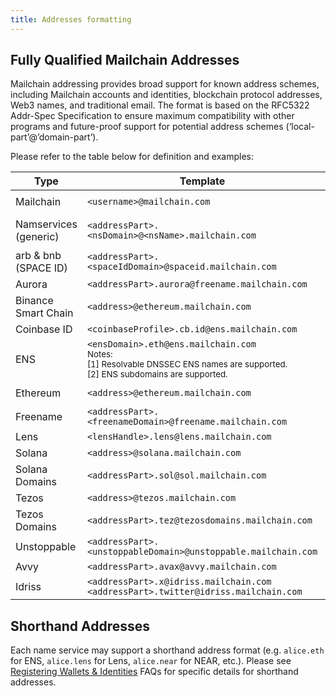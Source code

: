 ```yaml
---
title: Addresses formatting
---
```


## Fully Qualified Mailchain Addresses

Mailchain addressing provides broad support for known address schemes, including Mailchain accounts and identities, blockchain protocol addresses, Web3 names, and traditional email. The format is based on the RFC5322 Addr-Spec Specification to ensure maximum compatibility with other programs and future-proof support for potential address schemes (‘local-part’@’domain-part’).

Please refer to the table below for definition and examples:

| Type                  | Template                                                                                                                                               | Examples                                                                                                                                     |
| --------------------- | ------------------------------------------------------------------------------------------------------------------------------------------------------ | -------------------------------------------------------------------------------------------------------------------------------------------- |
| Mailchain             | `<username>@mailchain.com`                                                                                                                             | `alice@mailchain.com`<br />`bob@mailchain.com`                                                                                               |
| Namservices (generic) | `<addressPart>.<nsDomain>@<nsName>.mailchain.com`                                                                                                      | `alice.eth@ens.mailchain.com`<br />`alice.crypto@unstoppable.mailchain.com`<br />`alice.hodl@freename.mailchain.com`                         |
| arb & bnb (SPACE ID)  | `<addressPart>.<spaceIdDomain>@spaceid.mailchain.com`                                                                                                  | `alice.arb@spaceid.mailchain.com`<br />`bob.bnb@spaceid.mailchain.com`                                                                       |
| Aurora                | `<addressPart>.aurora@freename.mailchain.com`                                                                                                          | `alice.aurora@freename.mailchain.com`                                                                                                        |
| Binance Smart Chain   | `<address>@ethereum.mailchain.com`                                                                                                                     | `0xA6F44f3d978B5cf7dA7A71Db8A5947E5598a5a05@ethereum.mailchain.com`                                                                          |
| Coinbase ID           | `<coinbaseProfile>.cb.id@ens.mailchain.com`                                                                                                            | `alice.cb.id@ens.mailchain.com`                                                                                                              |
| ENS                   | `<ensDomain>.eth@ens.mailchain.com`<br/><small>Notes:<br/>[1] Resolvable DNSSEC ENS names are supported.<br/>[2] ENS subdomains are supported.</small> | `alice.eth@ens.mailchain.com`                                                                                                                |
| Ethereum              | `<address>@ethereum.mailchain.com`                                                                                                                     | `0xA6F44f3d978B5cf7dA7A71Db8A5947E5598a5a05@ethereum.mailchain.com`<br />`0xeffc29fe76F4d73B823C6d319E8fDE65c5D5719d@ethereum.mailchain.com` |
| Freename              | `<addressPart>.<freenameDomain>@freename.mailchain.com`                                                                                                | `alice.hodl@freename.mailchain.com`                                                                                                          |
| Lens                  | `<lensHandle>.lens@lens.mailchain.com`                                                                                                                 | `alice.lens@lens.mailchain.com`<br />                                                                                                        |
| Solana                | `<address>@solana.mailchain.com`                                                                                                                       | `HnTndZ16yk1MmbW7czHZsCqVi8Ha9TS5QkL1zg46RVAZ@solana.mailchain.com`                                                                          |
| Solana Domains        | `<addressPart>.sol@sol.mailchain.com`                                                                                                                  | `alice.sol@solana.mailchain.com`                                                                                                             |
| Tezos                 | `<address>@tezos.mailchain.com`                                                                                                                        | `tz1UenW36rnMpobJ8roNW5Bwevpry4YHmQzR@tezos.mailchain.com`                                                                                   |
| Tezos Domains         | `<addressPart>.tez@tezosdomains.mailchain.com`                                                                                                         | `alice.tez@tezosdomains.mailchain.com`                                                                                                       |
| Unstoppable           | `<addressPart>.<unstoppableDomain>@unstoppable.mailchain.com`                                                                                          | `alice.crypto@unstoppable.mailchain.com`<br />`bob.wallet@unstoppable.mailchain.com`                                                         |
| Avvy                  | `<addressPart>.avax@avvy.mailchain.com`                                                                                                                | `alice.avax@avvy.mailchain.com`                                                                                                              |
| Idriss                | `<addressPart>.x@idriss.mailchain.com`<br />`<addressPart>.twitter@idriss.mailchain.com`                                                               | `alice.x@idriss.mailchain.com`<br />`alice.twitter@idriss.mailchain.com`                                                                     |

## Shorthand Addresses

Each name service may support a shorthand address format (e.g. `alice.eth` for ENS, `alice.lens` for Lens, `alice.near` for NEAR, etc.). Please see [Registering Wallets & Identities](/user/guides/wallets-and-identities) FAQs for specific details for shorthand addresses.

